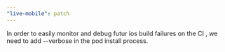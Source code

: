 ```yaml
---
"live-mobile": patch
---
```


In order to easily monitor and debug futur ios build failures on the CI , we need to add --verbose in the pod install process.
